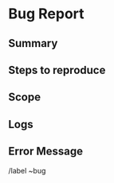 <!--
	SPDX-FileCopyrightText: 2022 Slant Tech, Dylan Wadler <dwadler@slant.tech>
 
	SPDX-License-Identifier: GFDL-1.3-or-later
-->

# Bug Report

## Summary
<!-- Description of bug !-->

## Steps to reproduce
<!--
1. Step 1
2. Step 2
3. Step 3 !-->

## Scope
<!-- What this bug affects
ex: UI, server connection, database, etc. !-->


## Logs
<!-- Logs related to bug !-->

## Error Message
<!-- Error messages if any !-->

/label ~bug
